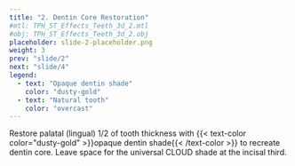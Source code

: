 ```yaml
---
title: "2. Dentin Core Restoration"
#mtl: TPH_ST_Effects_Teeth_3d_2.mtl
#obj: TPH_ST_Effects_Teeth_3d_2.obj
placeholder: slide-2-placeholder.png
weight: 3
prev: "slide/2"
next: "slide/4"
legend:
  - text: "Opaque dentin shade"
    color: "dusty-gold"
  - text: "Natural tooth"
    color: "overcast"
---
```


Restore palatal (lingual) 1/2 of tooth thickness with {{< text-color color="dusty-gold" >}}opaque dentin shade{{< /text-color >}} to recreate dentin core. Leave space for the <span class="salmon">universal CLOUD shade</span> at the incisal third.
<!--more-->
